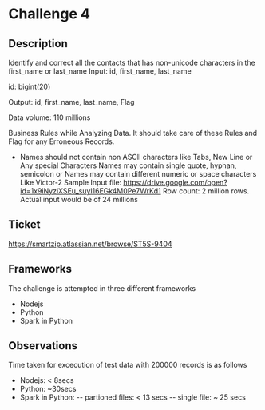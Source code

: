 # Challenge 4

## Description
Identify and correct all the contacts that has non-unicode characters in the first_name or last_name
Input: id, first_name, last_name

id: bigint(20)

Output: id, first_name, last_name, Flag

Data volume: 110 millions

Business Rules while Analyzing Data.
It should take care of these Rules and Flag for any Erroneous Records.

 - Names should not contain non ASCII characters like Tabs, New Line or Any special Characters
Names may contain single quote, hyphan, semicolon or
Names may contain different numeric or space characters Like Victor-2
Sample Input file: https://drive.google.com/open?id=1x9iNyziXSEu_suyl16EGk4M0Pe7WrKd1
Row count: 2 million rows. 
Actual input would be of 24 millions


## Ticket
https://smartzip.atlassian.net/browse/ST5S-9404

## Frameworks

The challenge is attempted in three different frameworks
  - Nodejs
  - Python
  - Spark in Python


## Observations

Time taken for excecution of test data with 200000 records is as follows
  - Nodejs:  < 8secs
  - Python: ~30secs
  - Spark in Python: 
    -- partioned files: < 13 secs
    -- single file: ~ 25 secs